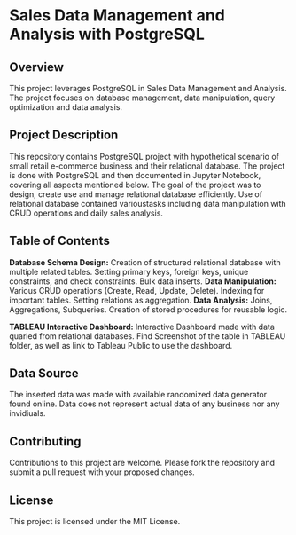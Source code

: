 # Sales Data Management and Analysis with PostgreSQL

## Overview

This project leverages PostgreSQL in Sales Data Management and Analysis. The project focuses on database management, data manipulation, query optimization and data analysis.

## Project Description

This repository contains PostgreSQL project with hypothetical scenario of small retail e-commerce business and their relational database. The project is done with PostgreSQL and then documented in Jupyter Notebook, covering all aspects mentioned below.
The goal of the project was to design, create use and manage relational database efficiently. Use of relational database contained varioustasks including data manipulation with CRUD operations and daily sales analysis.


## Table of Contents

**Database Schema Design:** Creation of structured relational database with multiple related tables. Setting primary keys, foreign keys, unique constraints, and check constraints. Bulk data inserts.
**Data Manipulation:** Various CRUD operations (Create, Read, Update, Delete). Indexing for important tables. Setting relations as aggregation.
**Data Analysis:** Joins, Aggregations, Subqueries. Creation of stored procedures for reusable logic.

**TABLEAU Interactive Dashboard:** Interactive Dashboard made with data quaried from relational databases. Find Screenshot of the table in TABLEAU folder, as well as link to Tableau Public to use the dashboard.

## Data Source

The inserted data was made with available randomized data generator found online. Data does not represent actual data of any business nor any invidiuals.

## Contributing

Contributions to this project are welcome. Please fork the repository and submit a pull request with your proposed changes.

## License

This project is licensed under the MIT License.
